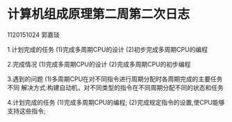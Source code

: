 # 计算机组成原理第二周第二次日志
1120151024 郭嘉琰

1.计划完成的任务
    (1)完成多周期CPU的设计
    (2)初步完成多周期CPU的编程

2.完成情况
    (1)完成多周期CPU的设计
    (2)完成多周期CPU的初步编程

3.遇到的问题
    (1)多周期CPU在对不同指令进行周期分配时各周期完成的主要任务不同
        解决方式:构建自动机，对不同类型的指令在不同周期分配不同的状态和任务

4.计划完成的任务
    (1)完成多周期CPU的编程;
    (2)完成规定指令的设置,使CPU能够支持这些指令;
